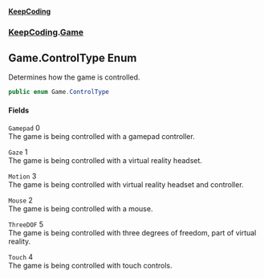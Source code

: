 #### [KeepCoding](index.md 'index')
### [KeepCoding](KeepCoding.md 'KeepCoding').[Game](Game.md 'KeepCoding.Game')
## Game.ControlType Enum
Determines how the game is controlled.  
```csharp
public enum Game.ControlType

```
#### Fields
<a name='KeepCoding.Game.ControlType.Gamepad'></a>
`Gamepad` 0  
The game is being controlled with a gamepad controller.  
  
<a name='KeepCoding.Game.ControlType.Gaze'></a>
`Gaze` 1  
The game is being controlled with a virtual reality headset.  
  
<a name='KeepCoding.Game.ControlType.Motion'></a>
`Motion` 3  
The game is being controlled with virtual reality headset and controller.  
  
<a name='KeepCoding.Game.ControlType.Mouse'></a>
`Mouse` 2  
The game is being controlled with a mouse.  
  
<a name='KeepCoding.Game.ControlType.ThreeDOF'></a>
`ThreeDOF` 5  
The game is being controlled with three degrees of freedom, part of virtual reality.  
  
<a name='KeepCoding.Game.ControlType.Touch'></a>
`Touch` 4  
The game is being controlled with touch controls.  
  
